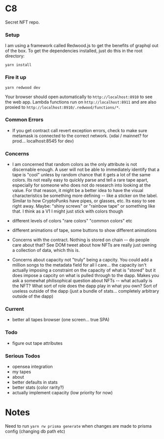 # C8
Secret NFT repo.

### Setup

I am using a framework called Redwood.js to get the benefits of graphql out of the box. To get the dependencies installed, just do this in the root directory:

```terminal
yarn install
```

### Fire it up

```terminal
yarn redwood dev
```

Your browser should open automatically to `http://localhost:8910` to see the web app. Lambda functions run on `http://localhost:8911` and are also proxied to `http://localhost:8910/.redwood/functions/*`.


### Common Errors
- If you get contract call revert exception errors, check to make sure metamask is connected to the correct network. (xdai / mainnet? for prod... localhost:8545 for dev)

### Concerns
- I am concerned that random colors as the only attribute is not discernable enough. A user will not be able to immediately identify that a tape is "cool" unless by random chance that it gets a lot of the same colors. Its not really easy to quickly parse and tell a rare tape apart, especially for someone who does not do research into looking at the value. For that reason, it might be a better idea to have the visual characteristics be something more defining -- like a sticker on the label. Similar to how CryptoPunks have pipes, or glasses, etc. Its easy to see right away. Maybe: "shiny screws" or "rainbow tape" or something like that. I think as a V1 I might just stick with colors though

- different levels of colors "rare colors" "common colors" etc
- different animations of tape, some buttons to show different animations


- Concerns with the contract. Nothing is stored on chain -- do people care about that? See DOM tweet about how NFTs are really just owning a collection of data, which this is.
- Concerns about capacity not "truly" being a capcity. You could add a million songs to the metadata field for all I care... the capacity isn't actually imposing a constraint on the capacity of what is "stored" but it does impose a capcity on what is pulled through to the dapp. Makes you ask a somewhat philisophical question about NFTs -- what actually is the NFT? What sort of role does the dapp play in what you own? Sort of useless outside of the dapp (just a bundle of stats... completely arbitrary outside of the dapp)


### Current
- better all tapes browser (one screen... true SPA)

### Todo
- figure out tape attributes

### Serious Todos
- opensea integration
- my tapes
- about
- better defaults in stats
- better stats (color rarity?)
- actually implement capacity (low priority for now)


# Notes
Need to run `yarn rw prisma generate` when changes are made to prisma config (changing db path etc)
